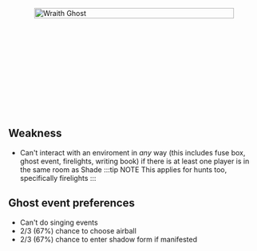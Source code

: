 <div class="wraith-container">
  <img src="/images/Shade_Discovered.webp" alt="Wraith Ghost" class="wraith-image" />
</div>

<style>
.wraith-container {
  display: flex;
  justify-content: center;
  align-items: center;
  min-height: 400px;
  position: relative;
  overflow: hidden;
}

.wraith-container::before {
  content: '';
  position: absolute;
  top: 0;
  left: 0;
  right: 0;
  bottom: 0;
  background: radial-gradient(circle at center, rgba(0,0,0,0) 30%, var(--vp-c-bg) 100%);
  pointer-events: none;
  z-index: 2;
}

.wraith-image {
  max-width: 400px;
  width: 100%;
  height: auto;
  filter: brightness(0.9) contrast(1.1);
  transition: all 0.3s ease;
}

.wraith-image:hover {
  filter: brightness(1) contrast(1.2);
  transform: scale(1.02);
}
</style>

## Weakness

- Can't interact with an enviroment in _any_ way (this includes fuse box, ghost event, firelights, writing book) if there is at least one player is in the same room as Shade
  :::tip NOTE
  This applies for hunts too, specifically firelights
  :::

## Ghost event preferences

- Can't do singing events
- 2/3 (67%) chance to choose airball
- 2/3 (67%) chance to enter shadow form if manifested
